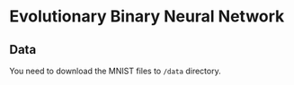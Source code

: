 Evolutionary Binary Neural Network
==================================

Data
----

You need to download the MNIST files to `/data` directory.

